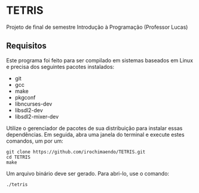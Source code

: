 # TETRIS
Projeto de final de semestre Introdução à Programação (Professor Lucas)

## Requisitos
Este programa foi feito para ser compilado em sistemas baseados em Linux e precisa dos seguintes pacotes instalados:

+ git
+ gcc
+ make
+ pkgconf
+ libncurses-dev
+ libsdl2-dev
+ libsdl2-mixer-dev

Utilize o gerenciador de pacotes de sua distribuição para instalar essas dependências.
Em seguida, abra uma janela do terminal e execute estes comandos, um por um:
```
git clone https://github.com/irochimaendo/TETRIS.git
cd TETRIS
make
```
Um arquivo binário deve ser gerado. Para abri-lo, use o comando:
```
./tetris
```
